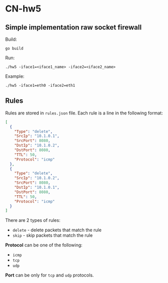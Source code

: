 # CN-hw5

## Simple implementation raw socket firewall

Build:

```go build```

Run:

```./hw5 -iface1=<iface1_name> -iface2=<iface2_name>```

Example:

```./hw5 -iface1=eth0 -iface2=eth1```

## Rules

Rules are stored in `rules.json` file. Each rule is a line in the following format:
```json
[
  {
    "Type": "delete",
    "SrcIp": "10.1.0.1",
    "SrcPort": 8080,
    "DstIp": "10.1.0.2",
    "DstPort": 8080,
    "TTL": 50,
    "Protocol": "icmp"
  },
  {
    "Type": "delete",
    "SrcIp": "10.1.0.2",
    "SrcPort": 8080,
    "DstIp": "10.1.0.1",
    "DstPort": 8080,
    "TTL": 50,
    "Protocol": "icmp"
  }
]
```

There are 2 types of rules:
- `delete` - delete packets that match the rule
- `skip` - skip packets that match the rule

**Protocol** can be one of the following:
- `icmp`
- `tcp`
- `udp`

**Port** can be only for `tcp` and `udp` protocols.
